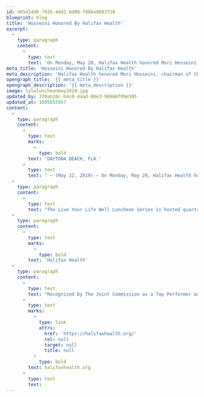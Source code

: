 ```yaml
---
id: 405d14d6-792b-4dd2-bd08-f886a9693710
blueprint: blog
title: 'Hosseini Honored By Halifax Health'
excerpt:
  -
    type: paragraph
    content:
      -
        type: text
        text: 'On Monday, May 20, Halifax Health honored Mori Hosseini, chairman of the University of Florida Board of Trustees, during its Live Your Life Well Luncheon held at Halifax Health Medical Center of Daytona Beach.'
meta_title: 'Hosseini Honored By Halifax Health'
meta_description: 'Halifax Health honored Mori Hosseini, chairman of the University of Florida Board of Trustees, during its Live Your Life Well Luncheon held at Halifax Health Medical Center of Daytona Beach.'
opengraph_title: '{{ meta_title }}'
opengraph_description: '{{ meta_description }}'
image: lylwluncheonmay2019.jpg
updated_by: 370ab10c-b4c0-4aad-88e3-96966f89e595
updated_at: 1695655957
content:
  -
    type: paragraph
    content:
      -
        type: text
        marks:
          -
            type: bold
        text: 'DAYTONA BEACH, FLA.'
      -
        type: text
        text: " – (May 22, 2019) – On Monday, May 20, Halifax Health honored Mori Hosseini, chairman of the University of Florida Board of Trustees, during its Live Your Life Well Luncheon held at Halifax Health Medical Center of Daytona Beach.\_ Hosseini was recognized for his instrumental role in Halifax Health’s enabling legislation successfully and unanimously passing through the state legislature last month.\_ With the bill’s passing, Halifax Health can continue to provide healthcare services outside of the Halifax Hospital District."
  -
    type: paragraph
    content:
      -
        type: text
        text: "The Live Your Life Well Luncheon Series is hosted quarterly to provide updates to community and business leaders on the healthcare programs and services offered by Halifax Health.\_ Guests who attended Monday’s luncheon learned more about the collaborations in heart and vascular care, transplant services and neurosurgery Halifax Health has with University of Florida Health and how they raise the quality of services and care available in the Volusia-Flagler area."
  -
    type: paragraph
    content:
      -
        type: text
        marks:
          -
            type: bold
        text: 'Halifax Health'
  -
    type: paragraph
    content:
      -
        type: text
        text: "Recognized by The Joint Commission as a Top Performer on Key Quality Measures, Halifax Health serves Volusia and Flagler counties, providing a continuum of healthcare services through a network of organizations including a tertiary hospital, community hospital, freestanding emergency department, an urgent care, psychiatric services, a cancer treatment center with five outreach locations, the area’s largest hospice, a center for inpatient rehabilitation, outpatient rehabilitation clinics, primary care walk-in clinics, a walk-in clinic specializing in women’s health, a pediatric care community clinic, three children’s medical practices, a home healthcare agency, and an exclusive provider organization.\_ Halifax Health offers the area’s only Level II Trauma Center, Comprehensive Stroke Center, Pediatric Intensive Care Unit, Pediatric Emergency Department, Child and Adolescent Behavioral Services, complete Neurosurgical Services, OB Emergency Department and Level III Neonatal Intensive Care Unit that cares for babies born earlier than 28 weeks.\_ For more information, visit "
      -
        type: text
        marks:
          -
            type: link
            attrs:
              href: 'https://halifaxhealth.org/'
              rel: null
              target: null
              title: null
          -
            type: bold
        text: halifaxhealth.org
      -
        type: text
        text: .
---
```

